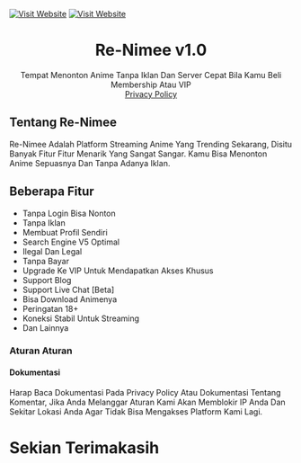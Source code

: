 [![Visit Website](https://reyzzarjam.files.wordpress.com/2024/01/20240122_191438_00008348788273288927583.png)](https://renimee.netlify.app)
[![Visit Website](https://reyzzarjam.files.wordpress.com/2024/01/re-nimee_20240121_114224_0000-removebg-preview2644320487254206971.png)](https://renimee.netlify.app)
<h1 align="center">Re-Nimee v1.0</h1>
<p align="center">
Tempat Menonton Anime Tanpa Iklan Dan Server Cepat Bila Kamu Beli Membership Atau VIP
<br>
<a href="https://renimee.netlify.app/privacy">Privacy Policy</a>
</p>

<h2>Tentang Re-Nimee</h2>
<p>
Re-Nimee Adalah Platform Streaming Anime Yang Trending Sekarang, Disitu Banyak Fitur Fitur Menarik Yang Sangat Sangar. Kamu Bisa Menonton Anime Sepuasnya Dan Tanpa Adanya Iklan.<br>
</p>
<h2>Beberapa Fitur</h2>
<ul>
  <li>Tanpa Login Bisa Nonton</li>
  <li>Tanpa Iklan</li>
  <li>Membuat Profil Sendiri</li>
  <li>Search Engine V5 Optimal</li>
  <li>Ilegal Dan Legal</li>
  <li>Tanpa Bayar</li>
  <li>Upgrade Ke VIP Untuk Mendapatkan Akses Khusus</li>
  <li>Support Blog</li>
  <li>Support Live Chat [Beta]</li>
  <li>Bisa Download Animenya</li>
  <li>Peringatan 18+</li>
  <li>Koneksi Stabil Untuk Streaming</li>
  <li>Dan Lainnya</li>
</ul>

<h3>Aturan Aturan</h3>
<h4>Dokumentasi</h4>

<p>
Harap Baca Dokumentasi Pada Privacy Policy Atau Dokumentasi Tentang Komentar, Jika Anda Melanggar Aturan Kami Akan Memblokir IP Anda Dan Sekitar Lokasi Anda Agar Tidak Bisa Mengakses Platform Kami Lagi.
</p>

# Sekian Terimakasih
